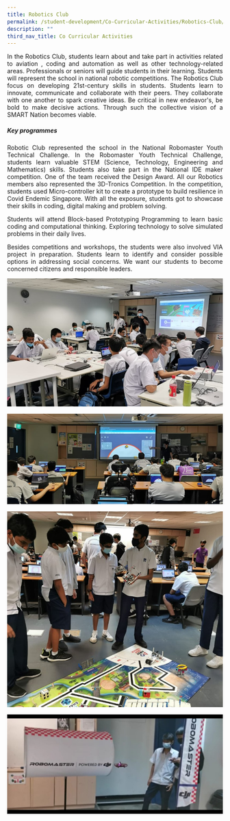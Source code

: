 ```yaml
---
title: Robotics Club
permalink: /student-development/Co-Curricular-Activities/Robotics-Club/
description: ""
third_nav_title: Co Curricular Activities
---
```

<p style="text-align: justify;"> In the Robotics Club, students learn about and take part in activities related to aviation , coding and automation as well as other technology-related areas. Professionals or seniors will guide students in their learning. Students will represent the school in national robotic competitions. The Robotics Club focus on developing 21st-century skills in students. Students learn to innovate, communicate and collaborate with their peers. They collaborate with one another to spark creative ideas. Be critical in new endeavor's, be bold to make decisive actions. Through such the collective vision of a SMART Nation becomes viable. </p>


##### **Key programmes**

<p style="text-align: justify;"> Robotic Club represented the school in the National Robomaster Youth Technical Challenge. In the Robomaster Youth Technical Challenge, students learn valuable STEM (Science, Technology, Engineering and Mathematics) skills. Students also take part in the National IDE maker competition. One of the team received the Design Award. All our Robotics members also represented the 3D-Tronics Competition. In the competition, students used Micro-controller kit to create a prototype to build resilience in Covid Endemic Singapore. With all the exposure, students got to showcase their skills in coding, digital making and problem solving. </p>

<p style="text-align: justify;"> Students will attend Block-based Prototyping Programming to learn basic coding and computational thinking. Exploring technology to solve simulated problems in their daily lives. </p>

<p style="text-align: justify;"> Besides competitions and workshops, the students were also involved VIA project in preparation. Students learn to identify and consider possible options in addressing social concerns. We want our students to become concerned citizens and responsible leaders. </p>

![](/images/Robotics%20Club/Robotics%20Club%201.jpg)

![](/images/Robotics%20Club/Robotics%20Club%202.jpg)

![](/images/Robotics%20Club/Robotics%20Club%203.jpg)

![](/images/Robotics%20Club/Robotics%20Club%205.jpeg)